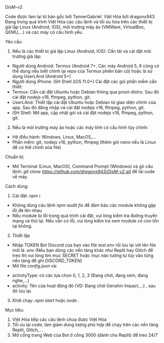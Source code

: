 DisM-v2

Code được làm lại từ bản gốc bởi TannerGabriel. Việt Hóa bởi dragonx943. Đang trong quá trình Việt Hóa các câu lệnh và tối ưu hóa trên các thiết bị giả lập Linux (Android, IOS), môi trường máy ảo (VMWare, VirtualBox, QEMU,...) và các máy có cấu hình yếu.

Yêu cầu:
1. Nếu là các thiết bị giả lập Linux (Android, IOS):
Cần tải và cài đặt môi trường giả lập:
+ Người dùng Android: Termux (Android 7+, Các máy Android 5, 6 cũng có thể dùng nếu biết chỉnh lại repo của Termux phiên bản cũ) hoặc là sử dụng UserLAnd (Android 5+)
+ Người dùng iPhone: iSH Shell (iOS 11.0+)
Cài đặt các gói phần mềm cần thiết:
+ Termux: Cần cài đặt Ubuntu hoặc Debian thông qua proot-distro. Sau đó cài đặt nodejs v16, ffmpeg, python, git.
+ UserLAnd: Thiết lập cài đặt Ubuntu hoặc Debian từ giao diện chính của app. Sau đó đăng nhập và cài đặt nodejs v16, ffmpeg, python, git.
+ iSH Shell: Mở app, cập nhật gói và cài đặt nodejs v16, ffmpeg, python, git.
2. Nếu là môi trường máy ảo hoặc các máy tính có cấu hình tùy chỉnh:
- Hệ điều hành: Windows, Linux, MacOS,...
- Phần mềm: git, nodejs v16, python, ffmpeg (thêm gói *nano* nếu là Linux để có thể chỉnh sửa file)

Chuẩn bị:
- Mở Terminal (Linux, MacOS), Command Prompt (Windows) và gõ câu lệnh: *git clone https://github.com/dragonx943/DisM-v2.git* để tải code về máy.

Cách dùng:
1. Cài đặt: *npm i*
- Không dùng câu lệnh *npm audit fix* để đảm bảo các module không gặp lỗi đè lên nhau
- Nếu module bị lỗi trong quá trình cài đặt, vui lòng kiểm tra đường truyền mạng và thử lại. Nếu vẫn có lỗi, vui lòng kiểm tra xem module có còn tồn tại không.
2. Thiết lập
- Nhập TOKEN Bot Discord của bạn vào file *test.env* rồi lưu lại với tên file mới là *.env* (Nếu bạn dùng các nền tảng khác như Replit hay Glitch để treo thì vui lòng tìm mục SECRET hoặc mục nào tương tự tùy vào từng nền tảng để ghi *DISCORD_TOKEN*)
- Mở file *config.json* và:
+ activityType: có các lựa chọn 0, 1, 2, 3 (Đang chơi, đang xem, đang nghe,...)
+ activity: Tên của hoạt động đó (VD: Đang chơi Genshin Impact,...)
, sau đó lưu lại.
3. Khởi chạy: *npm start* hoặc *node .*

Mục tiêu:
1. Việt Hóa tiếp các câu lệnh chưa được Việt Hóa
2. Tối ưu lại code, làm giảm dung lượng phù hợp để chạy trên các nền tảng Replit, Glitch,...
3. Mở cổng trang Web của Bot ở cổng 3000 (dành cho Replit) để treo 24/7
